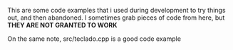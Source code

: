 This are some code examples that i used during development to try things out, and then abandoned. I sometimes grab pieces of code from here, but **THEY ARE NOT GRANTED TO WORK**

On the same note, src/teclado.cpp is a good code example
